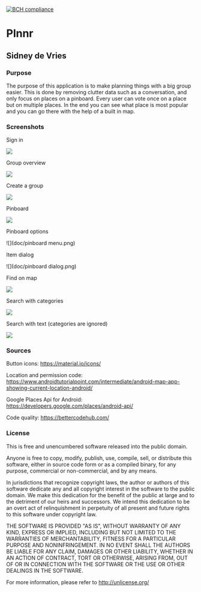 [![BCH compliance](https://bettercodehub.com/edge/badge/sidneyd3vries/programmeerproject)](https://bettercodehub.com)

# Plnnr
## Sidney de Vries 

### Purpose

The purpose of this application is to make planning things with a big group easier. This is done by removing clutter data such as a conversation, and only focus on places on a pinboard. Every user can vote once on a place but on multiple places. In the end you can see what place is most popular and you can go there with the help of a built in map.

### Screenshots

Sign in

![](doc/signin.png)

Group overview

![](doc/group.png)

Create a group

![](doc/groupdialog.png)

Pinboard

![](doc/pinboard.png)

Pinboard options

![](doc/pinboard menu.png)

Item dialog

![](doc/pinboard dialog.png)

Find on map

![](doc/findonmap.png)

Search with categories

![](doc/categorysearch.png)

Search with text (categories are ignored)

![](doc/textsearch.png)

### Sources 

Button icons: 
https://material.io/icons/

Location and permission code:
https://www.androidtutorialpoint.com/intermediate/android-map-app-showing-current-location-android/

Google Places Api for Android: 
https://developers.google.com/places/android-api/

Code quality:
https://bettercodehub.com/

### License

This is free and unencumbered software released into the public domain.

Anyone is free to copy, modify, publish, use, compile, sell, or
distribute this software, either in source code form or as a compiled
binary, for any purpose, commercial or non-commercial, and by any
means.

In jurisdictions that recognize copyright laws, the author or authors
of this software dedicate any and all copyright interest in the
software to the public domain. We make this dedication for the benefit
of the public at large and to the detriment of our heirs and
successors. We intend this dedication to be an overt act of
relinquishment in perpetuity of all present and future rights to this
software under copyright law.

THE SOFTWARE IS PROVIDED "AS IS", WITHOUT WARRANTY OF ANY KIND,
EXPRESS OR IMPLIED, INCLUDING BUT NOT LIMITED TO THE WARRANTIES OF
MERCHANTABILITY, FITNESS FOR A PARTICULAR PURPOSE AND NONINFRINGEMENT.
IN NO EVENT SHALL THE AUTHORS BE LIABLE FOR ANY CLAIM, DAMAGES OR
OTHER LIABILITY, WHETHER IN AN ACTION OF CONTRACT, TORT OR OTHERWISE,
ARISING FROM, OUT OF OR IN CONNECTION WITH THE SOFTWARE OR THE USE OR
OTHER DEALINGS IN THE SOFTWARE.

For more information, please refer to <http://unlicense.org/>
